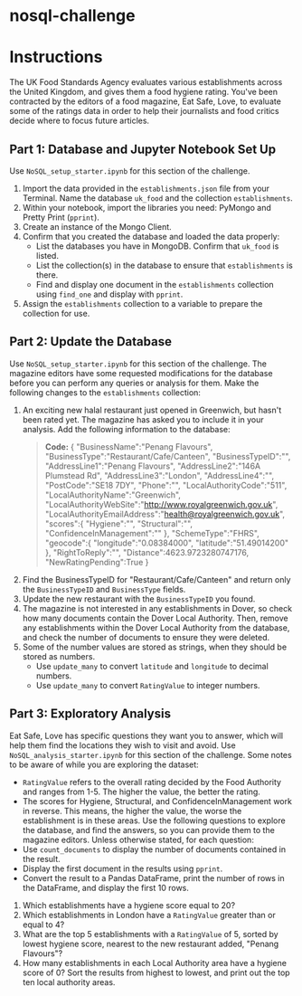 # nosql-challenge
# Instructions
The UK Food Standards Agency evaluates various establishments across the United Kingdom, and gives them a food hygiene rating. You've been contracted by the editors of a food magazine, Eat Safe, Love, to evaluate some of the ratings data in order to help their journalists and food critics decide where to focus future articles.
## Part 1: Database and Jupyter Notebook Set Up
Use `NoSQL_setup_starter.ipynb` for this section of the challenge.
  1. Import the data provided in the `establishments.json` file from your Terminal. Name the database `uk_food` and the collection `establishments`.
  2. Within your notebook, import the libraries you need: PyMongo and Pretty Print (`pprint`).
  3. Create an instance of the Mongo Client.
  4. Confirm that you created the database and loaded the data properly:
     - List the databases you have in MongoDB. Confirm that `uk_food` is listed.
     - List the collection(s) in the database to ensure that `establishments` is there.
     - Find and display one document in the `establishments` collection using `find_one` and display with `pprint`.
  5. Assign the `establishments` collection to a variable to prepare the collection for use.
## Part 2: Update the Database
Use `NoSQL_setup_starter.ipynb` for this section of the challenge.
The magazine editors have some requested modifications for the database before you can perform any queries or analysis for them. Make the following changes to the `establishments` collection:
  1. An exciting new halal restaurant just opened in Greenwich, but hasn't been rated yet. The magazine has asked you to include it in your analysis. Add the following information to the database:
     > **Code:**
     > {
    "BusinessName":"Penang Flavours",
    "BusinessType":"Restaurant/Cafe/Canteen",
    "BusinessTypeID":"",
    "AddressLine1":"Penang Flavours",
    "AddressLine2":"146A Plumstead Rd",
    "AddressLine3":"London",
    "AddressLine4":"",
    "PostCode":"SE18 7DY",
    "Phone":"",
    "LocalAuthorityCode":"511",
    "LocalAuthorityName":"Greenwich",
    "LocalAuthorityWebSite":"http://www.royalgreenwich.gov.uk",
    "LocalAuthorityEmailAddress":"health@royalgreenwich.gov.uk",
    "scores":{
        "Hygiene":"",
        "Structural":"",
        "ConfidenceInManagement":""
    },
    "SchemeType":"FHRS",
    "geocode":{
        "longitude":"0.08384000",
        "latitude":"51.49014200"
    },
    "RightToReply":"",
    "Distance":4623.9723280747176,
    "NewRatingPending":True
    }
  2. Find the BusinessTypeID for "Restaurant/Cafe/Canteen" and return only the `BusinessTypeID` and `BusinessType` fields.
  3. Update the new restaurant with the `BusinessTypeID` you found.
  4. The magazine is not interested in any establishments in Dover, so check how many documents contain the Dover Local Authority. Then, remove any establishments within the Dover Local Authority from the database, and check the number of documents to ensure they were deleted.
  5. Some of the number values are stored as strings, when they should be stored as numbers.
     - Use `update_many` to convert `latitude` and `longitude` to decimal numbers.
     - Use `update_many` to convert `RatingValue` to integer numbers.
## Part 3: Exploratory Analysis
Eat Safe, Love has specific questions they want you to answer, which will help them find the locations they wish to visit and avoid.
Use `NoSQL_analysis_starter.ipynb` for this section of the challenge.
Some notes to be aware of while you are exploring the dataset:
  - `RatingValue` refers to the overall rating decided by the Food Authority and ranges from 1-5. The higher the value, the better the rating.
  - The scores for Hygiene, Structural, and ConfidenceInManagement work in reverse. This means, the higher the value, the worse the establishment is in these areas.
Use the following questions to explore the database, and find the answers, so you can provide them to the magazine editors.
Unless otherwise stated, for each question:
  - Use `count_documents` to display the number of documents contained in the result.
  - Display the first document in the results using `pprint`.
  - Convert the result to a Pandas DataFrame, print the number of rows in the DataFrame, and display the first 10 rows.
  1. Which establishments have a hygiene score equal to 20?
  2. Which establishments in London have a `RatingValue` greater than or equal to 4?
  3. What are the top 5 establishments with a `RatingValue` of 5, sorted by lowest hygiene score, nearest to the new restaurant added, "Penang Flavours"?
  4. How many establishments in each Local Authority area have a hygiene score of 0? Sort the results from highest to lowest, and print out the top ten local authority areas.


